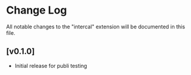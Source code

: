 # Change Log

All notable changes to the "intercal" extension will be documented in this file.

## [v0.1.0]

- Initial release for publi testing